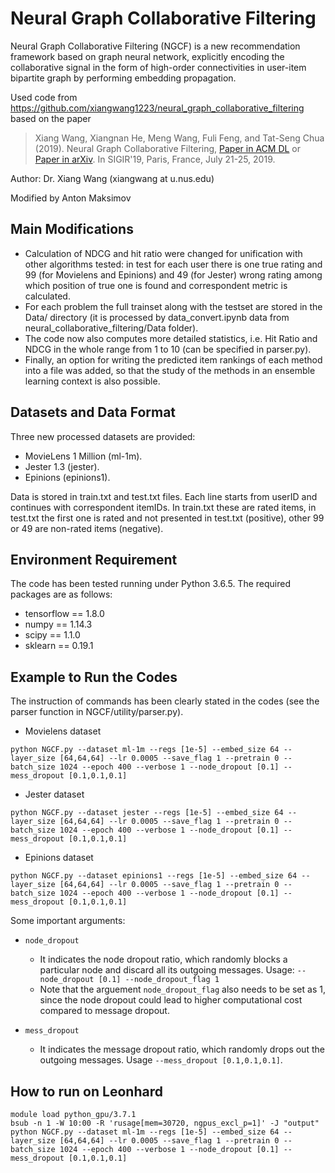 # Neural Graph Collaborative Filtering
Neural Graph Collaborative Filtering (NGCF) is a new recommendation framework based on graph neural network, explicitly encoding the collaborative signal in the form of high-order connectivities in user-item bipartite graph by performing embedding propagation.

Used code from https://github.com/xiangwang1223/neural_graph_collaborative_filtering based on the paper

>Xiang Wang, Xiangnan He, Meng Wang, Fuli Feng, and Tat-Seng Chua (2019). Neural Graph Collaborative Filtering, [Paper in ACM DL](https://dl.acm.org/citation.cfm?doid=3331184.3331267) or [Paper in arXiv](https://arxiv.org/abs/1905.08108). In SIGIR'19, Paris, France, July 21-25, 2019.

Author: Dr. Xiang Wang (xiangwang at u.nus.edu)

Modified by Anton Maksimov

## Main Modifications
- Calculation of NDCG and hit ratio were changed for unification with other algorithms tested: 
 in test for each user there is one true rating and 99 (for Movielens and Epinions) and 49 (for Jester) wrong rating among which position of true one is found and correspondent metric is calculated.
- For each problem the full trainset along with the testset are stored in the Data/ directory (it is processed by data_convert.ipynb data from neural_collaborative_filtering/Data folder).
- The code now also computes more detailed statistics, i.e. Hit Ratio and NDCG in the whole range from 1 to 10 (can be specified in parser.py). 
- Finally, an option for writing the predicted item rankings of each method into a file was added, so that the study of the methods in an ensemble learning context is also possible.

## Datasets and Data Format

Three new processed datasets are provided:
- MovieLens 1 Million (ml-1m).
- Jester 1.3 (jester).
- Epinions (epinions1).

Data is stored in train.txt and test.txt files. Each line starts from userID and continues with correspondent itemIDs.
In train.txt these are rated items, in test.txt the first one is rated and not presented in test.txt (positive), other 99 or 49 are non-rated items (negative).

## Environment Requirement
The code has been tested running under Python 3.6.5. The required packages are as follows:
* tensorflow == 1.8.0
* numpy == 1.14.3
* scipy == 1.1.0
* sklearn == 0.19.1

## Example to Run the Codes
The instruction of commands has been clearly stated in the codes (see the parser function in NGCF/utility/parser.py).
* Movielens dataset
```
python NGCF.py --dataset ml-1m --regs [1e-5] --embed_size 64 --layer_size [64,64,64] --lr 0.0005 --save_flag 1 --pretrain 0 --batch_size 1024 --epoch 400 --verbose 1 --node_dropout [0.1] --mess_dropout [0.1,0.1,0.1]
```

* Jester dataset
```
python NGCF.py --dataset jester --regs [1e-5] --embed_size 64 --layer_size [64,64,64] --lr 0.0005 --save_flag 1 --pretrain 0 --batch_size 1024 --epoch 400 --verbose 1 --node_dropout [0.1] --mess_dropout [0.1,0.1,0.1]
```

* Epinions dataset
 ```
python NGCF.py --dataset epinions1 --regs [1e-5] --embed_size 64 --layer_size [64,64,64] --lr 0.0005 --save_flag 1 --pretrain 0 --batch_size 1024 --epoch 400 --verbose 1 --node_dropout [0.1] --mess_dropout [0.1,0.1,0.1]
```

Some important arguments:

* `node_dropout`
  * It indicates the node dropout ratio, which randomly blocks a particular node and discard all its outgoing messages. Usage: `--node_dropout [0.1] --node_dropout_flag 1`
  * Note that the arguement `node_dropout_flag` also needs to be set as 1, since the node dropout could lead to higher computational cost compared to message dropout.

* `mess_dropout`
  * It indicates the message dropout ratio, which randomly drops out the outgoing messages. Usage `--mess_dropout [0.1,0.1,0.1]`.

## How to run on Leonhard
```
module load python_gpu/3.7.1
bsub -n 1 -W 10:00 -R 'rusage[mem=30720, ngpus_excl_p=1]' -J "output" python NGCF.py --dataset ml-1m --regs [1e-5] --embed_size 64 --layer_size [64,64,64] --lr 0.0005 --save_flag 1 --pretrain 0 --batch_size 1024 --epoch 400 --verbose 1 --node_dropout [0.1] --mess_dropout [0.1,0.1,0.1]
```
